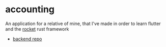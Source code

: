 # accounting

An application for a relative of mine, that I've made in order to
learn flutter and the [rocket](https://rocket.rs) rust framework

- [backend repo](https://github.com/MinaSaad47/accounting-backend)
